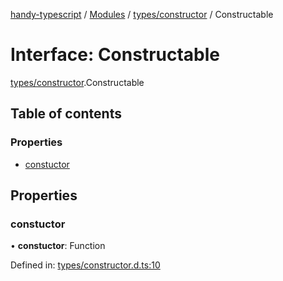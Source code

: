 [handy-typescript](../README.md) / [Modules](../modules.md) / [types/constructor](../modules/types_constructor.md) / Constructable

# Interface: Constructable

[types/constructor](../modules/types_constructor.md).Constructable

## Table of contents

### Properties

- [constuctor](types_constructor.constructable.md#constuctor)

## Properties

### constuctor

• **constuctor**: Function

Defined in: [types/constructor.d.ts:10](https://github.com/robbiemu/handy-typescript/blob/064cc3a/types/constructor.d.ts#L10)
